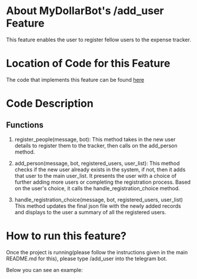 # About MyDollarBot's /add_user Feature
This feature enables the user to register fellow users to the expense tracker.

# Location of Code for this Feature
The code that implements this feature can be found [here](https://github.com/Fall-2023-SE-Group-14/DollarBot/blob/release-v2.0/code/add_user.py)

# Code Description
## Functions

1. register_people(message, bot):
This method takes in the new user details to register them to the tracker, then calls on the add_person method.

2. add_person(message, bot, registered_users, user_list):
This method checks if the new user already exists in the system, if not, then it adds that user to the main user_list. It presents the user with a choice of further adding more users or completing the registration process. Based on the user's choice, it calls the handle_registration_choice method.

3. handle_registration_choice(message, bot, registered_users, user_list)
This method updates the final json file with the newly added records and displays to the user a summary of all the registered users.

# How to run this feature?
Once the project is running(please follow the instructions given in the main README.md for this), please type /add_user into the telegram bot.

Below you can see an example:


